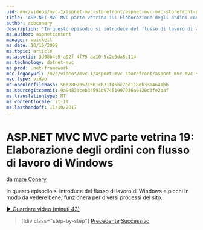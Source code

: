 ```yaml
---
uid: mvc/videos/mvc-1/aspnet-mvc-storefront/aspnet-mvc-mvc-storefront-part-19-processing-orders-with-windows-workflow
title: 'ASP.NET MVC MVC parte vetrina 19: Elaborazione degli ordini con flusso di lavoro di Windows | Documenti Microsoft'
author: robconery
description: "In questo episodio si introduce del flusso di lavoro di Windows e picchi in modo da vedere bene, funzionerà per diversi processi del sito."
ms.author: aspnetcontent
manager: wpickett
ms.date: 10/16/2008
ms.topic: article
ms.assetid: 3d08b4c5-a92f-4f75-aa10-5c2e9da8c114
ms.technology: dotnet-mvc
ms.prod: .net-framework
msc.legacyurl: /mvc/videos/mvc-1/aspnet-mvc-storefront/aspnet-mvc-mvc-storefront-part-19-processing-orders-with-windows-workflow
msc.type: video
ms.openlocfilehash: 56d2802b571561cb31f45bc7ed118eb33a4641bb
ms.sourcegitcommit: 9a9483aceb34591c97451997036a9120c3fe2baf
ms.translationtype: MT
ms.contentlocale: it-IT
ms.lasthandoff: 11/10/2017
---
```

<a name="aspnet-mvc-mvc-storefront-part-19-processing-orders-with-windows-workflow"></a>ASP.NET MVC MVC parte vetrina 19: Elaborazione degli ordini con flusso di lavoro di Windows
====================
da [mare Conery](https://github.com/robconery)

In questo episodio si introduce del flusso di lavoro di Windows e picchi in modo da vedere bene, funzionerà per diversi processi del sito.

[&#9654; Guardare video (minuti 43)](https://channel9.msdn.com/Blogs/ASP-NET-Site-Videos/aspnet-mvc-mvc-storefront-part-19-processing-orders-with-windows-workflow)

>[!div class="step-by-step"]
[Precedente](aspnet-mvc-storefront-part-18-creating-an-experience.md)
[Successivo](aspnet-mvc-storefront-part-19a-windows-workflow-followup.md)
